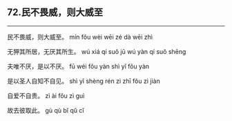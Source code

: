 ## 72.民不畏威，则大威至
---


<ruby><rbc><rb> 民不畏威，则大威至。 </rb></rbc>
  <rtc><rt>mín fǒu wèi wēi zé dà wēi zhì</rt></rtc>
</ruby>

<ruby><rbc><rb> 无狎其所居，无厌其所生。 </rb></rbc>
  <rtc><rt>wú xiá qí suǒ jū wú yàn qí suǒ shēng</rt></rtc>
</ruby>

<ruby><rbc><rb> 夫唯不厌，是以不厌。 </rb></rbc>
  <rtc><rt>fū wéi fǒu yàn shì yǐ fǒu yàn</rt></rtc>
</ruby>

<ruby><rbc><rb> 是以圣人自知不自见。 </rb></rbc>
  <rtc><rt>shì yǐ shèng rén zì zhī fǒu zì jiàn</rt></rtc>
</ruby>

<ruby><rbc><rb> 自爱不自贵。 </rb></rbc>
  <rtc><rt>zì ài fǒu zì guì</rt></rtc>
</ruby>

<ruby><rbc><rb> 故去彼取此。 </rb></rbc>
  <rtc><rt>gù qù bǐ qǔ cǐ</rt></rtc>
</ruby>

<ruby><rbc><rb>  </rb></rbc>
  <rtc><rt></rt></rtc>
</ruby>

